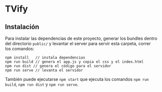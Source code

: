TVify
=====
## Instalación

Para instalar las dependencias de este proyecto, generar los bundles dentro del directorio `public/` y levantar el server para servir esta carpeta, correr los comandos:

```
npm install   // instala dependencias
npm run build // genera el app.js y copia el css y el index.html
npm run dist // genera el código para el servidor
npm run serve // levanta el servidor
```

También puede ejecutarse `npm start` que ejecuta los comandos `npm run build`, `npm run dist` y `npm run serve`.
